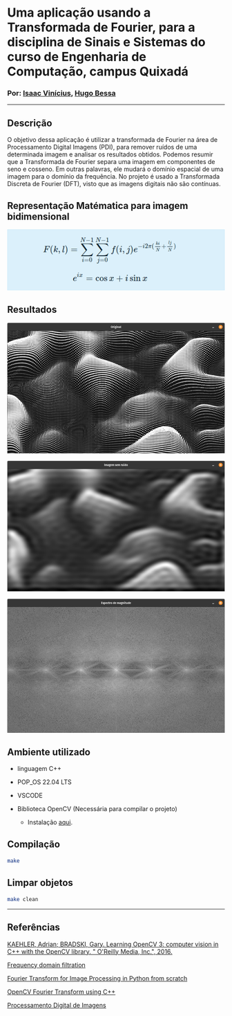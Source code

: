 # Uma aplicação usando a Transformada de Fourier, para a disciplina de Sinais e Sistemas do curso de Engenharia de Computação, campus Quixadá

### Por: [Isaac Vinícius](https://www.linkedin.com/in/isaacvinicius), [Hugo Bessa](https://www.linkedin.com/in/hugo-bessa-0287951b0)

---

## Descrição

O objetivo dessa aplicação é utilizar a transformada de Fourier na área de Processamento Digital Imagens (PDI), para remover ruídos de uma determinada imagem e analisar os resultados obtidos. Podemos resumir que a Transformada de Fourier separa uma imagem em componentes de seno e cosseno. Em outras palavras, ele mudará o domínio espacial de uma imagem para o domínio da frequência. No projeto é usado a Transformada Discreta de Fourier (DFT), visto que as imagens digitais não são contínuas.

## Representação Matématica para imagem bidimensional

![](./resultados/formula2D.png)

## Resultados

![](./resultados/original.png)

![](./resultados/sem-ruido.png)

![](./resultados/espectro.png)

## Ambiente utilizado

* linguagem C++

* POP_OS 22.04 LTS

* VSCODE

* Biblioteca OpenCV (Necessária para compilar o projeto)
  * Instalação [aqui](https://github.com/isaacvssilva/Learning-C-Plus-Plus/blob/main/recursos/install-opencv-cpp.md).

## Compilação

```sh
make
```

## Limpar objetos

```sh
make clean
```

---

## Referências

[KAEHLER, Adrian; BRADSKI, Gary. Learning OpenCV 3: computer vision in C++ with the OpenCV library. " O'Reilly Media, Inc.", 2016.](https://www.amazon.com.br/Learning-OpenCV-3-Adrian-Kaehler/dp/1491937998)

[Frequency domain filtration](https://vgg.fiit.stuba.sk/2012-05/frequency-domain-filtration/)

[Fourier Transform for Image Processing in Python from scratch](https://medium.datadriveninvestor.com/fourier-transform-for-image-processing-in-python-from-scratch-b96f68a6c30d)

[OpenCV Fourier Transform using C++](https://anothertechs.com/programming/cpp/opencv-fourier-transform-cpp/)

[Processamento Digital de Imagens](https://agostinhobritojr.github.io/)
